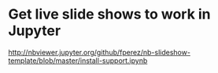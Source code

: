# Get live slide shows to work in Jupyter

http://nbviewer.jupyter.org/github/fperez/nb-slideshow-template/blob/master/install-support.ipynb
